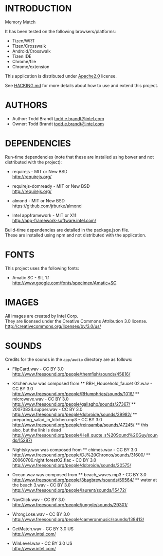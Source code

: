 # INTRODUCTION
Memory Match

It has been tested on the following browsers/platforms:
* Tizen/WRT
* Tizen/Crosswalk
* Android/Crosswalk
* Tizen IDE
* Chrome/file
* Chrome/extension

This application is distributed under [Apache2.0](http://www.apache.org/licenses/LICENSE-2.0.html) license.

See [HACKING.md](https://github.com/01org/webapps-memory-match/blob/master/HACKING.md) for more details about how to use and extend this project.

# AUTHORS
* Author: Todd Brandt <todd.e.brandt@intel.com>
* Owner: Todd Brandt <todd.e.brandt@intel.com>

# DEPENDENCIES
Run-time dependencies (note that these are installed using bower and not distributed with the project):

* requirejs - MIT or New BSD<br/>
http://requirejs.org/

* requirejs-domready - MIT or New BSD<br/>
http://requirejs.org/

* almond - MIT or New BSD<br/>
https://github.com/jrburke/almond

* Intel appframework - MIT or X11<br/>
http://app-framework-software.intel.com/

Build-time dependencies are detailed in the package.json file.<br/>
These are installed using npm and not distributed with the application.

# FONTS
This project uses the following fonts:

* Amatic SC - SIL 1.1<br/>
http://www.google.com/fonts/specimen/Amatic+SC

# IMAGES

All images are created by Intel Corp.<br/>
They are licensed under the Creative Commons Attribution 3.0 license.<br/>
http://creativecommons.org/licenses/by/3.0/us/

# SOUNDS
Credits for the sounds in the `app/audio` directory are as follows:

* FlipCard.wav - CC BY 3.0<br/>
http://www.freesound.org/people/themfish/sounds/45816/

* Kitchen.wav was composed from
** RBH_Household_faucet 02.wav - CC BY 3.0<br/>
http://www.freesound.org/people/RHumphries/sounds/1016/
** microwave.wav - CC BY 3.0<br/>
http://www.freesound.org/people/gallagho/sounds/27367/
** 20070824.supper.wav - CC BY 3.0<br/>
http://www.freesound.org/people/dobroide/sounds/39982/
** preparing_salad_in_kitchen.mp3 - CC BY 3.0<br/>
http://www.freesound.org/people/reinsamba/sounds/47245/
** this also, but the link is dead<br/>
http://www.freesound.org/people/Hell_quote_s%20Sound%20Guy/sounds/15287/

* Nightsky.wav was composed from
** chimes.wav - CC BY 3.0<br/>
http://www.freesound.org/people/DJ%20Chronos/sounds/31600/
** 20060706.night.forest02.flac - CC BY 3.0<br/>
http://www.freesound.org/people/dobroide/sounds/20575/

* Ocean.wav was composed from
** beach_waves.mp3 - CC BY 3.0<br/>
http://www.freesound.org/people/3bagbrew/sounds/59564/
** water at the beach 3.wav - CC BY 3.0<br/>
http://www.freesound.org/people/laurent/sounds/15472/

* NavClick.wav - CC BY 3.0<br/>
http://www.freesound.org/people/junggle/sounds/29301/

* WrongLose.wav - CC BY 3.0<br/>
http://www.freesound.org/people/cameronmusic/sounds/138413/

* GetMatch.wav - CC BY 3.0 US<br/>
http://www.intel.com/

* WinLevel.wav - CC BY 3.0 US<br/>
http://www.intel.com/
